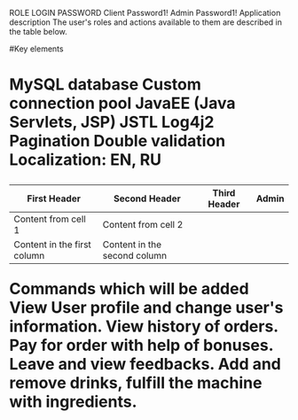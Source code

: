 ROLE	LOGIN	PASSWORD
Client		Password1!
Admin		Password1!
Application description
The user's roles and actions available to them are described in the table below.

#Key elements<h1>
MySQL database
Custom connection pool
JavaEE (Java Servlets, JSP)
JSTL
Log4j2
Pagination
Double validation
Localization: EN, RU

First Header | Second Header | Third Header | Admin
------------ | ------------- | ------------ | -----
Content from cell 1 | Content from cell 2
Content in the first column | Content in the second column


Commands which will be added
View User profile and change user's information.
View history of orders.
Pay for order with help of bonuses.
Leave and view feedbacks.
Add and remove drinks, fulfill the machine with ingredients.
